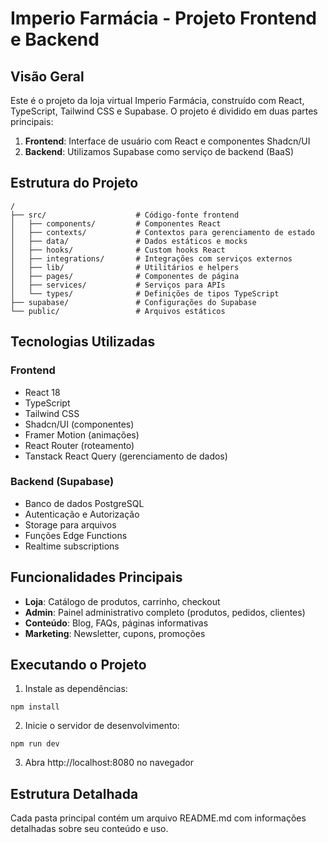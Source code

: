 
# Imperio Farmácia - Projeto Frontend e Backend

## Visão Geral

Este é o projeto da loja virtual Imperio Farmácia, construído com React, TypeScript, Tailwind CSS e Supabase. O projeto é dividido em duas partes principais:

1. **Frontend**: Interface de usuário com React e componentes Shadcn/UI
2. **Backend**: Utilizamos Supabase como serviço de backend (BaaS)

## Estrutura do Projeto

```
/
├── src/                    # Código-fonte frontend
│   ├── components/         # Componentes React
│   ├── contexts/           # Contextos para gerenciamento de estado
│   ├── data/               # Dados estáticos e mocks
│   ├── hooks/              # Custom hooks React
│   ├── integrations/       # Integrações com serviços externos
│   ├── lib/                # Utilitários e helpers
│   ├── pages/              # Componentes de página
│   ├── services/           # Serviços para APIs
│   └── types/              # Definições de tipos TypeScript
├── supabase/               # Configurações do Supabase
└── public/                 # Arquivos estáticos
```

## Tecnologias Utilizadas

### Frontend
- React 18
- TypeScript
- Tailwind CSS
- Shadcn/UI (componentes)
- Framer Motion (animações)
- React Router (roteamento)
- Tanstack React Query (gerenciamento de dados)

### Backend (Supabase)
- Banco de dados PostgreSQL
- Autenticação e Autorização
- Storage para arquivos
- Funções Edge Functions
- Realtime subscriptions

## Funcionalidades Principais

- **Loja**: Catálogo de produtos, carrinho, checkout
- **Admin**: Painel administrativo completo (produtos, pedidos, clientes)
- **Conteúdo**: Blog, FAQs, páginas informativas
- **Marketing**: Newsletter, cupons, promoções

## Executando o Projeto

1. Instale as dependências:
```
npm install
```

2. Inicie o servidor de desenvolvimento:
```
npm run dev
```

3. Abra http://localhost:8080 no navegador

## Estrutura Detalhada

Cada pasta principal contém um arquivo README.md com informações detalhadas sobre seu conteúdo e uso.
